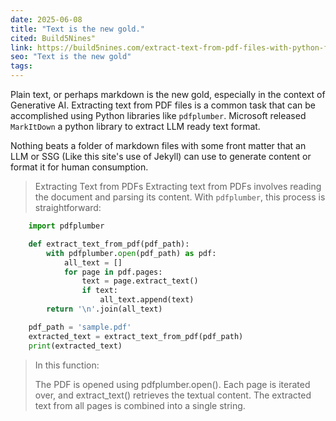 ```yaml
---
date: 2025-06-08
title: "Text is the new gold."
cited: Build5Nines"
link: https://build5nines.com/extract-text-from-pdf-files-with-python-for-use-in-generative-ai-and-rag-solutions/
seo: "Text is the new gold"
tags:
---
```


Plain text, or perhaps markdown is the new gold, especially in the context of Generative AI. Extracting text from PDF files is a common task that can be accomplished using Python libraries like `pdfplumber`. Microsoft released `MarkItDown` a python library to extract LLM ready text format.

Nothing beats a folder of markdown files with some front matter that an LLM or SSG (Like this site's use of Jekyll) can use to generate content or format it for human consumption.



> Extracting Text from PDFs
> Extracting text from PDFs involves reading the document and parsing its content. With `pdfplumber`, this process is straightforward:​
>

```python
    import pdfplumber

    def extract_text_from_pdf(pdf_path):
        with pdfplumber.open(pdf_path) as pdf:
            all_text = []
            for page in pdf.pages:
                text = page.extract_text()
                if text:
                    all_text.append(text)
        return '\n'.join(all_text)

    pdf_path = 'sample.pdf'
    extracted_text = extract_text_from_pdf(pdf_path)
    print(extracted_text)
```

> In this function:
>
> The PDF is opened using pdfplumber.open().
> Each page is iterated over, and extract_text() retrieves the textual content.
> The extracted text from all pages is combined into a single string.
